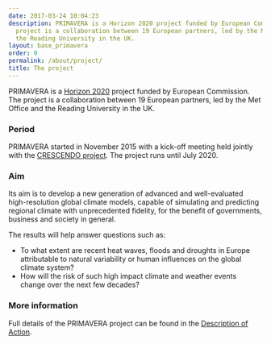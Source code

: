 ```yaml
---
date: 2017-03-24 10:04:23
description: PRIMAVERA is a Horizon 2020 project funded by European Commission. The
  project is a collaboration between 19 European partners, led by the Met Office and
  the Reading University in the UK.
layout: base_primavera
order: 0
permalink: /about/project/
title: The project
---
```


<p>PRIMAVERA is a <a href="https://ec.europa.eu/programmes/horizon2020/" title="Horizon 2020 website">Horizon 2020</a> project funded by European Commission. The project is a collaboration between 19 European partners, led by the Met Office and the Reading University in the UK.</p>
<h3>Period</h3>
<p>PRIMAVERA started in November 2015 with a kick-off meeting held jointly with the <a href="https://crescendoproject.eu/">CRESCENDO project</a>. The project runs until July 2020.</p>
<h3>Aim</h3>
<p>Its aim is to develop a new generation of advanced and well-evaluated high-resolution global climate models, capable of simulating and predicting regional climate with unprecedented fidelity, for the benefit of governments, business and society in general.</p>
<p>The results will help answer questions such as:</p>
<ul>
<li>To what extent are recent heat waves, floods and droughts in Europe attributable to natural variability or human influences on the global climate system?</li>
<li>How will the risk of such high impact climate and weather events change over the next few decades?</li>
</ul>
<h3>More information</h3>
<p>Full details of the PRIMAVERA project can be found in the <a href="{{ site.baseurl }}/assets/media/uploads/Documents/project/primavera_dow_extension_website.pdf">Description of Action</a>.</p>
